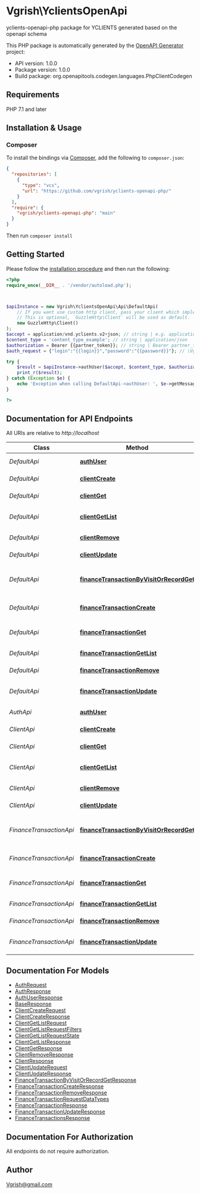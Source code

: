 # Vgrish\YclientsOpenApi

yclients-openapi-php package for YCLIENTS generated based on the openapi schema

This PHP package is automatically generated by the [OpenAPI Generator](https://openapi-generator.tech) project:

- API version: 1.0.0
- Package version: 1.0.0
- Build package: org.openapitools.codegen.languages.PhpClientCodegen

## Requirements

PHP 7.1 and later

## Installation & Usage

### Composer

To install the bindings via [Composer](http://getcomposer.org/), add the following to `composer.json`:

```json
{
  "repositories": [
    {
      "type": "vcs",
      "url": "https://github.com/vgrish/yclients-openapi-php/"
    }
  ],
  "require": {
    "vgrish/yclients-openapi-php": "main"
  }
}
```

Then run `composer install`

## Getting Started

Please follow the [installation procedure](#installation--usage) and then run the following:

```php
<?php
require_once(__DIR__ . '/vendor/autoload.php');



$apiInstance = new Vgrish\YclientsOpenApi\Api\DefaultApi(
    // If you want use custom http client, pass your client which implements `GuzzleHttp\ClientInterface`.
    // This is optional, `GuzzleHttp\Client` will be used as default.
    new GuzzleHttp\Client()
);
$accept = application/vnd.yclients.v2+json; // string | e.g. application/vnd.yclients.v2+json
$content_type = 'content_type_example'; // string | application/json
$authorization = Bearer {{partner_token}}; // string | Bearer partner_token
$auth_request = {"login":"{{login}}","password":"{{password}}"}; // \Vgrish\YclientsOpenApi\Model\AuthRequest | 

try {
    $result = $apiInstance->authUser($accept, $content_type, $authorization, $auth_request);
    print_r($result);
} catch (Exception $e) {
    echo 'Exception when calling DefaultApi->authUser: ', $e->getMessage(), PHP_EOL;
}

?>
```

## Documentation for API Endpoints

All URIs are relative to *http://localhost*

Class | Method | HTTP request | Description
------------ | ------------- | ------------- | -------------
*DefaultApi* | [**authUser**](docs/Api/DefaultApi.md#authuser) | **POST** /auth | Авторизовать пользователя
*DefaultApi* | [**clientCreate**](docs/Api/DefaultApi.md#clientcreate) | **POST** /clients/{company_id} | Добавить клиента
*DefaultApi* | [**clientGet**](docs/Api/DefaultApi.md#clientget) | **GET** /client/{company_id}/{id} | Получить клиента
*DefaultApi* | [**clientGetList**](docs/Api/DefaultApi.md#clientgetlist) | **POST** /company/{company_id}/clients/search | Получить список клиентов
*DefaultApi* | [**clientRemove**](docs/Api/DefaultApi.md#clientremove) | **DELETE** /client/{company_id}/{id} | Удалить клиента
*DefaultApi* | [**clientUpdate**](docs/Api/DefaultApi.md#clientupdate) | **PUT** /client/{company_id}/{id} | Редактировать клиента
*DefaultApi* | [**financeTransactionByVisitOrRecordGet**](docs/Api/DefaultApi.md#financetransactionbyvisitorrecordget) | **GET** /timetable/transactions/{company_id} | Получение транзакций по ID визита или записи
*DefaultApi* | [**financeTransactionCreate**](docs/Api/DefaultApi.md#financetransactioncreate) | **POST** /finance_transactions/{company_id} | Создание финансовой транзакции
*DefaultApi* | [**financeTransactionGet**](docs/Api/DefaultApi.md#financetransactionget) | **GET** /finance_transactions/{company_id}/{transaction_id} | Получение финансовой транзакции
*DefaultApi* | [**financeTransactionGetList**](docs/Api/DefaultApi.md#financetransactiongetlist) | **GET** /transactions/{company_id} | Получить транзакции
*DefaultApi* | [**financeTransactionRemove**](docs/Api/DefaultApi.md#financetransactionremove) | **DELETE** /finance_transactions/{company_id}/{transaction_id} | Удаление транзакции
*DefaultApi* | [**financeTransactionUpdate**](docs/Api/DefaultApi.md#financetransactionupdate) | **PUT** /finance_transactions/{company_id}/{transaction_id} | Обновление финансовой транзакции
*AuthApi* | [**authUser**](docs/Api/AuthApi.md#authuser) | **POST** /auth | Авторизовать пользователя
*ClientApi* | [**clientCreate**](docs/Api/ClientApi.md#clientcreate) | **POST** /clients/{company_id} | Добавить клиента
*ClientApi* | [**clientGet**](docs/Api/ClientApi.md#clientget) | **GET** /client/{company_id}/{id} | Получить клиента
*ClientApi* | [**clientGetList**](docs/Api/ClientApi.md#clientgetlist) | **POST** /company/{company_id}/clients/search | Получить список клиентов
*ClientApi* | [**clientRemove**](docs/Api/ClientApi.md#clientremove) | **DELETE** /client/{company_id}/{id} | Удалить клиента
*ClientApi* | [**clientUpdate**](docs/Api/ClientApi.md#clientupdate) | **PUT** /client/{company_id}/{id} | Редактировать клиента
*FinanceTransactionApi* | [**financeTransactionByVisitOrRecordGet**](docs/Api/FinanceTransactionApi.md#financetransactionbyvisitorrecordget) | **GET** /timetable/transactions/{company_id} | Получение транзакций по ID визита или записи
*FinanceTransactionApi* | [**financeTransactionCreate**](docs/Api/FinanceTransactionApi.md#financetransactioncreate) | **POST** /finance_transactions/{company_id} | Создание финансовой транзакции
*FinanceTransactionApi* | [**financeTransactionGet**](docs/Api/FinanceTransactionApi.md#financetransactionget) | **GET** /finance_transactions/{company_id}/{transaction_id} | Получение финансовой транзакции
*FinanceTransactionApi* | [**financeTransactionGetList**](docs/Api/FinanceTransactionApi.md#financetransactiongetlist) | **GET** /transactions/{company_id} | Получить транзакции
*FinanceTransactionApi* | [**financeTransactionRemove**](docs/Api/FinanceTransactionApi.md#financetransactionremove) | **DELETE** /finance_transactions/{company_id}/{transaction_id} | Удаление транзакции
*FinanceTransactionApi* | [**financeTransactionUpdate**](docs/Api/FinanceTransactionApi.md#financetransactionupdate) | **PUT** /finance_transactions/{company_id}/{transaction_id} | Обновление финансовой транзакции


## Documentation For Models

 - [AuthRequest](docs/Model/AuthRequest.md)
 - [AuthResponse](docs/Model/AuthResponse.md)
 - [AuthUserResponse](docs/Model/AuthUserResponse.md)
 - [BaseResponse](docs/Model/BaseResponse.md)
 - [ClientCreateRequest](docs/Model/ClientCreateRequest.md)
 - [ClientCreateResponse](docs/Model/ClientCreateResponse.md)
 - [ClientGetListRequest](docs/Model/ClientGetListRequest.md)
 - [ClientGetListRequestFilters](docs/Model/ClientGetListRequestFilters.md)
 - [ClientGetListRequestState](docs/Model/ClientGetListRequestState.md)
 - [ClientGetListResponse](docs/Model/ClientGetListResponse.md)
 - [ClientGetResponse](docs/Model/ClientGetResponse.md)
 - [ClientRemoveResponse](docs/Model/ClientRemoveResponse.md)
 - [ClientResponse](docs/Model/ClientResponse.md)
 - [ClientUpdateRequest](docs/Model/ClientUpdateRequest.md)
 - [ClientUpdateResponse](docs/Model/ClientUpdateResponse.md)
 - [FinanceTransactionByVisitOrRecordGetResponse](docs/Model/FinanceTransactionByVisitOrRecordGetResponse.md)
 - [FinanceTransactionCreateResponse](docs/Model/FinanceTransactionCreateResponse.md)
 - [FinanceTransactionRemoveResponse](docs/Model/FinanceTransactionRemoveResponse.md)
 - [FinanceTransactionRequestDataTypes](docs/Model/FinanceTransactionRequestDataTypes.md)
 - [FinanceTransactionResponse](docs/Model/FinanceTransactionResponse.md)
 - [FinanceTransactionUpdateResponse](docs/Model/FinanceTransactionUpdateResponse.md)
 - [FinanceTransactionsResponse](docs/Model/FinanceTransactionsResponse.md)


## Documentation For Authorization

All endpoints do not require authorization.

## Author

[Vgrish@gmail.com](mailto:vgrish@gmail.com)



